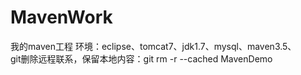 # MavenWork
我的maven工程
环境：eclipse、tomcat7、jdk1.7、mysql、maven3.5、
</br>
git删除远程联系，保留本地内容：git rm -r --cached MavenDemo
